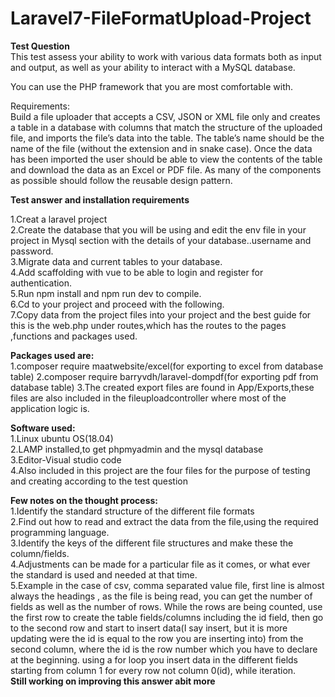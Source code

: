 # Laravel7-FileFormatUpload-Project
<b>Test Question</b><br>
This test assess your ability to work with various data formats both
as input and output, as well as your ability to interact with a MySQL database.

You can use the PHP framework that you are most comfortable with.

Requirements:<br>
Build a file uploader that accepts a CSV, JSON or XML file only and creates a table in a
database with columns that match the structure of the uploaded file, and imports the
file’s data into the table. The table’s name should be the name of the file (without the
extension and in snake case).
Once the data has been imported the user should be able to view the contents of the
table and download the data as an Excel or PDF file.
As many of the components as possible should follow the reusable design pattern.

<b>Test answer and installation requirements</b>

1.Creat a laravel project<br> 
2.Create the database that you will be using and edit the env file in your project in Mysql section with the details of your database..username and password.<br>
3.Migrate data and current tables to your database.<br>
4.Add scaffolding  with vue to be able to login and register for authentication.<br>
5.Run npm install and npm run dev to compile.<br>
6.Cd to your project and proceed with the following.<br>
7.Copy data from the project files into your project and the best guide for this is the web.php under routes,which has the routes to the pages ,functions and packages used.<br>

<b>Packages used are:</b><br>
1.composer require maatwebsite/excel(for exporting to excel from database table)
2.composer require barryvdh/laravel-dompdf(for exporting pdf from database table)
3.The created export files are found in App/Exports,these files are also included in the fileuploadcontroller where most of the application logic is.

<b>Software used:</b><br>
1.Linux ubuntu OS(18.04)<br>
2.LAMP installed,to get phpmyadmin and the mysql database<br>
3.Editor-Visual studio code<br>
4.Also included in this project are the four files for the purpose of testing and creating according to the test question<br>

<b>Few notes on the thought process:</b><br>
1.Identify the standard structure of the different file formats<br>
2.Find out how to read and extract the data from the file,using the required programming language.<br>
3.Identify the keys of the different file structures and make these the column/fields.<br>
4.Adjustments can be made for a particular file as it comes, or what ever the standard is used and needed at that time.<br>
5.Example in the case of csv, comma separated value file, first line is almost always the headings , as the file is being read, you can get the number of fields as well as the number of rows.
While the rows are being counted, use the first row to create the table fields/columns including the id field, then go to the second row and start to insert data(I say insert, but it is more updating were the id is equal to the row you are inserting into) from the second column, where the id is the row number which you have to declare at the beginning.  using a for loop you insert data in the different fields starting from column 1 for every row not column 0(id), while iteration.<br>
<b>Still working on improving this answer abit more</b>

